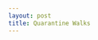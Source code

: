 ```yaml
---
layout: post
title: Quarantine Walks
---
```

<img src="/images/quarantine/low-1-1.jpg" alt="" data-echo="/images/quarantine/1-1.jpg">
<!--more-->
<img src="/images/quarantine/low-1-2.jpg" alt="" data-echo="/images/quarantine/1-2.jpg">
<img src="/images/quarantine/low-1-3.jpg" alt="" data-echo="/images/quarantine/1-3.jpg">
<img src="/images/quarantine/low-1-4.jpg" alt="" data-echo="/images/quarantine/1-4.jpg">
<img src="/images/quarantine/low-1-5.jpg" alt="" data-echo="/images/quarantine/1-5.jpg">
<img src="/images/quarantine/low-1-.jpg" alt="" data-echo="/images/quarantine/1-6.jpg">
<img src="/images/quarantine/low-1-7.jpg" alt="" data-echo="/images/quarantine/1-7.jpg">
<img src="/images/quarantine/low-1-8.jpg" alt="" data-echo="/images/quarantine/1-8.jpg">
<img src="/images/quarantine/low-1-9.jpg" alt="" data-echo="/images/quarantine/1-9.jpg">
<img src="/images/quarantine/low-1-10.jpg" alt="" data-echo="/images/quarantine/1-10.jpg">
<img src="/images/quarantine/low-1-11.jpg" alt="" data-echo="/images/quarantine/1-11.jpg">
<img src="/images/quarantine/low-1-12.jpg" alt="" data-echo="/images/quarantine/1-12.jpg">
<img src="/images/quarantine/low-1-13.jpg" alt="" data-echo="/images/quarantine/1-13.jpg">
<img src="/images/quarantine/low-1-14.jpg" alt="" data-echo="/images/quarantine/1-14.jpg">
<img src="/images/quarantine/low-1-15.jpg" alt="" data-echo="/images/quarantine/1-15.jpg">
<img src="/images/quarantine/low-1-16.jpg" alt="" data-echo="/images/quarantine/1-16.jpg">
<img src="/images/quarantine/low-1-17.jpg" alt="" data-echo="/images/quarantine/1-17.jpg">
<img src="/images/quarantine/low-1-18.jpg" alt="" data-echo="/images/quarantine/1-18.jpg">
<img src="/images/quarantine/low-1-19.jpg" alt="" data-echo="/images/quarantine/1-19.jpg">
<img src="/images/quarantine/low-1-20.jpg" alt="" data-echo="/images/quarantine/1-20.jpg">
<img src="/images/quarantine/low-1-21.jpg" alt="" data-echo="/images/quarantine/1-21.jpg">
<img src="/images/quarantine/low-1-22.jpg" alt="" data-echo="/images/quarantine/1-22.jpg">
<img src="/images/quarantine/low-1-23.jpg" alt="" data-echo="/images/quarantine/1-23.jpg">
<img src="/images/quarantine/low-1-24.jpg" alt="" data-echo="/images/quarantine/1-24.jpg">
<img src="/images/quarantine/low-1-25.jpg" alt="" data-echo="/images/quarantine/1-25.jpg">